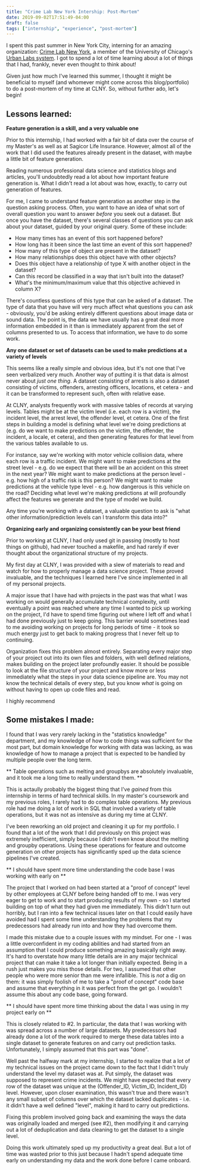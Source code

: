 ```yaml
---
title: "Crime Lab New York Intership: Post-Mortem"
date: 2019-09-02T17:51:49-04:00
draft: false	
tags: ["internship", "experience", "post-mortem"]
---
```

	

I spent this past summer in New York City, interning for an amazing organization: [Crime Lab New York](https://urbanlabs.uchicago.edu/labs/crime-new-york), a member of the University of Chicago's [Urban Labs system](https://urbanlabs.uchicago.edu/). I got to spend a lot of time learning about a lot of things that I had, frankly, never even thought to think about! 

Given just how much I've learned this summer, I thought it might be beneficial to myself (and whomever might come across this blog/portfolio) to do a post-mortem of my time at CLNY. So, without further ado, let's begin!



## Lessons learned: 

**Feature generation is a skill, and a very valuable one**

Prior to this internship, I had worked with a fair bit of data over the course of my Master's as well as at Sagicor Life Insurance. However, almost all of the work that I did used the features already present in the dataset, with maybe a little bit of feature generation. 

Reading numerous professional data science and statistics blogs and articles, you'll undoubtedly read a lot about how important feature generation is. What I didn't read a lot about was how, exactly, to carry out generation of features. 

For me, I came to understand feature generation as another step in the question asking process. Often, you want to have an idea of what sort of overall question you want to answer *before* you seek out a dataset. But once you have the dataset, there's several classes of questions you can ask about your dataset, guided by your original query. Some of these include:

* How many times has an event of this sort happened before? 
* How long has it been since the last time an event of this sort happened?
* How many of this type of object are present in the dataset? 
* How many relationships does this object have with other objects? 
* Does this object have a relationship of type X with another object in the dataset?
* Can this record be classified in a way that isn't built into the dataset?
* What's the minimum/maximum value that this objective achieved in column X?

There's countless questions of this type that can be asked of a dataset. The type of data that you have will very much affect what questions you can ask - obviously, you'd be asking entirely different questions about image data or sound data. The point is, the data we have usually has a great deal more information embedded in it than is immediately apparent from the set of columns presented to us. To access that information, we have to do some work.

**Any one dataset or set of datasets can be used to make predictions at a variety of levels**

This seems like a really simple and obvious idea, but it's not one that I've seen verbalized very much. Another way of putting it is that data is almost never about *just one thing*. A dataset consisting of arrests is also a dataset consisting of victims, offenders, arresting officers, locations, et cetera - and it can be transformed to represent such, often with relative ease. 

At CLNY, analysts frequently work with massive tables of records at varying levels. Tables might be at the victim level (i.e. each row is a victim), the incident level, the arrest level, the offender level, et cetera. One of the first steps in building a model is defining what level we're doing predictions at (e.g. do we want to make predictions on the victim, the offender, the incident, a locale, et cetera), and then generating features for that level from the various tables available to us. 

For instance, say we're working with motor vehicle collision data, where each row is a traffic incident. We might want to make predictions at the street level - e.g. do we expect that there will be an accident on this street in the next year? We might want to make predictions at the person level - e.g. how high of a traffic risk is this person? We might want to make predictions at the vehicle type level - e.g. how dangerous is this vehicle on the road? Deciding what level we're making predictions at will profoundly affect the features we generate and the type of model we build. 

Any time you're working with a dataset, a valuable question to ask is "what other information/prediction levels can I transform this data into?" 

**Organizing early and organizing consistently can be your best friend**

Prior to working at CLNY, I had only used git in passing (mostly to host things on github), had never touched a makefile, and had rarely if ever thought about the organizational structure of my projects. 

My first day at CLNY, I was provided with a slew of materials to read and watch for how to properly manage a data science project. These proved invaluable, and the techniques I learned here I've since implemented in all of my personal projects. 

A major issue that I have had with projects in the past was that what I was working on would generally accumulate technical complexity, until eventually a point was reached where any time I wanted to pick up working on the project, I'd have to spend time figuring out where I left off and what I had done previously just to keep going. This barrier would sometimes lead to me avoiding working on projects for long periods of time - it took so much energy just to get back to making progress that I never felt up to continuing. 

Organization fixes this problem almost entirely. Separating every major step of your project out into its own files and folders, with well defined relations, makes building on the project later profoundly easier. It should be possible to look at the file structure of your project and know more or less immediately what the steps in your data science pipeline are. You may not know the technical details of every step, but you know *what* is going on without having to open up code files and read. 

I highly recommend 



## Some mistakes I made:

I found that I was very rarely lacking in the "statistics knowledge" department, and my knowledge of how to code things was sufficient for the most part, but domain knowledge for working with data was lacking, as was knowledge of how to manage a project that is expected to be handled by multiple people over the long term. 

** Table operations such as melting and groupbys are absolutely invaluable, and it took me a long time to really understand them. **

This is actaully probably the biggest thing that I've *gained* from this internship in terms of hard technical skills. In my master's coursework and my previous roles, I rarely had to do complex table operations. My previous role had me doing a lot of work in SQL that involved a variety of table operations, but it was not as intensive as during my time at CLNY. 

I've been reworking an old project and cleaning it up for my portfolio. I found that a lot of the work that I did previously on this project was extremely inefficient, simply because I didn't even know about the melting and groupby operations. Using these operations for feature and outcome generation on other projects has significantly sped up the data science pipelines I've created.

** I should have spent more time understanding the code base I was working with early on **

The project that I worked on had been started at a "proof of concept" level by other employees at CLNY before being handed off to me. I was very eager to get to work and to start producing results of my own - so I started building on top of what they had given me immediately. This didn't turn out horribly, but I ran into a few technical issues later on that I could easily have avoided had I spent some time understanding the problems that my predecessors had already run into and how they had overcome them. 

I made this mistake due to a couple issues with my mindset. For one - I was a little overconfident in my coding abilities and had started from an assumption that I could produce something amazing basically right away. It's hard to overstate how many little details are in any major technical project that can make it take a lot longer than initially expected. Being in a rush just makes you miss those details. For two, I assumed that other people who were more senior than me were infallible. This is *not* a dig on them: it was simply foolish of me to take a "proof of concept" code base and assume that everything in it was perfect from the get go. I wouldn't assume this about any code base, going forward.

** I should have spent more time thinking about the data I was using in my project early on **

This is closely related to #2. In particular, the data that I was working with was spread across a number of large datasets. My predecessors had already done a lot of the work required to merge these data tables into a single dataset to generate features on and carry out prediction tasks. Unfortunately, I simply assumed that this part was "done". 

Well past the halfway mark at my internship, I started to realize that a lot of my technical issues on the project came down to the fact that I didn't truly understand the level my dataset was at. Put simply, the dataset was supposed to represent crime incidents. We might have expected that every row of the dataset was unique at the (Offender_ID, Victim_ID, Incident_ID) level. However, upon closer examination, this wasn't true and there wasn't any small subset of columns over which the dataset lacked duplicates - i.e. it didn't have a well defined "level", making it hard to carry out predictions. 

Fixing this problem involved going back and examining the ways the data was originally loaded and merged (see #2), then modifying it and carrying out a lot of deduplication and data cleaning to get the dataset to a single level. 

Doing this work ultimately sped up my productivity a great deal. But a lot of time was wasted prior to this just because I hadn't spend adequate time early on understanding my data and the work done before I came onboard.

